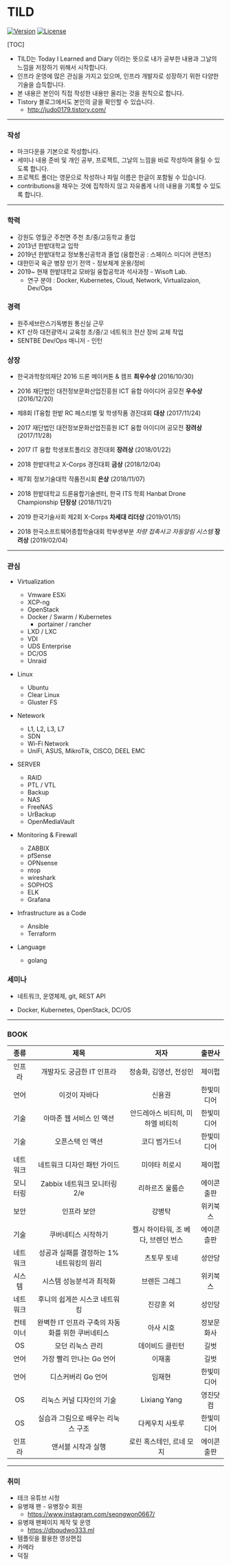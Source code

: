 # TILD 

[![Version](https://img.shields.io/badge/version-2019.08.15-red.svg)](./CHANGELOG)  [![License](https://img.shields.io/github/license/mashape/apistatus.svg)](./LICENSE)



[TOC]



* TILD는 Today I Learned and Diary 이라는 뜻으로 내가 공부한 내용과 그날의 느낌을 저장하기 위해서 시작합니다. 
* 인프라 운영에 많은 관심을 가지고 있으며, 인프라 개발자로 성장하기 위한 다양한 기술을 습득합니다. 
* 본 내용은 본인이 직접 작성한 내용만 올리는 것을 원칙으로 합니다. 
* Tistory 블로그에서도 본인의 글을 확인할 수 있습니다. 
  * http://judo0179.tistory.com/

---

### 작성 

* 마크다운을 기본으로 작성합니다. 
* 세미나 내용 준비 및 개인 공부, 프로젝트, 그날의 느낌을 바로 작성하여 올릴 수 있도록 합니다. 
* 프로젝트 폴더는 영문으로 작성하나 파일 이름은 한글이 포함될 수 있습니다. 
* contributions을 채우는 것에 집착하지 않고 자유롭게 나의 내용을 기록할 수 있도록 합니다. 

---

### 학력

- 강원도 영월군 주천면 주천 초/중/고등학교 졸업 
- 2013년 한밭대학교 입학 
- 2019년 한밭대학교 정보통신공학과 졸업 (융합전공 : 스페이스 미디어 콘텐츠)
- 대한민국 육군 병장 만기 전역 - 정보체계 운용/정비 
- 2019~ 현재 한밭대학교 모바일 융합공학과 석사과정 - Wisoft Lab.
  - 연구 분야 : Docker, Kubernetes, Cloud, Network, Virtualizaion, Dev/Ops 

### 경력

- 원주세브란스기독병원 통신실 근무 
- KT 산하 대전광역시 교육청 초/중/고 네트워크 전산 장비 교체 작업 
- SENTBE Dev/Ops 매니저 - 인턴



### 상장 

* 한국과학창의재단 2016 드론 메이커톤 & 캠프 **최우수상** (2016/10/30)
* 2016 재단법인 대전정보문화산업진흥원 ICT 융합 아이디어 공모전 **우수상** (2016/12/20)
* 제8회 IT융합 한밭 RC 페스티벌 및 학생작품 경진대회 **대상** (2017/11/24)

* 2017 재단법인 대전정보문화산업진흥원 ICT 융합 아이디어 공모전 **장려상** (2017/11/28)
* 2017 IT 융합 학생포트폴리오 경진대회 **장려상** (2018/01/22)
* 2018 한밭대학교 X-Corps 경진대회 **금상** (2018/12/04)
* 제7회 정보기술대학 작품전시회 **은상** (2018/11/07)
* 2018 한밭대학교 드론융합기술센터, 한국 ITS 학회 Hanbat Drone Championship **단장상** (2018/11/21)

* 2019 한국기술사회 제2회 X-Corps **차세대 리더상** (2019/01/15)
* 2018 한국소프트웨어종합학술대회 학부생부분 *차량 접촉사고 자동알림 시스템*  **장려상** (2019/02/04)

---



### 관심

* Virtualization 
  * Vmware ESXi 
  * XCP-ng
  * OpenStack  
  * Docker / Swarm / Kubernetes
    * portainer / rancher
  * LXD / LXC 
  * VDI
  * UDS Enterprise 
  * DC/OS
  * Unraid
* Linux 
  
  * Ubuntu 
  * Clear Linux
  * Gluster FS
* Netework 
  * L1, L2, L3, L7 
  * SDN 
  * Wi-Fi Network 
  * UniFi, ASUS, MikroTik, CISCO, DEEL EMC
* SERVER 
  * RAID 
  * PTL / VTL 
  * Backup 
  * NAS 
  * FreeNAS
  * UrBackup
  * OpenMediaVault
* Monitoring & Firewall
  * ZABBIX 
  * pfSense 
  * OPNsense
  * ntop 
  * wireshark
  * SOPHOS
  * ELK
  * Grafana 
* Infrastructure as a Code
  * Ansible 
  * Terraform
  
* Language
  * golang



###  세미나 

* 네트워크, 운영체제, git, REST API
  
* Docker, Kubernetes, OpenStack, DC/OS
  
  

---

### BOOK 

|   종류   |                       제목                       |                저자                 |   출판사   |
| :------: | :----------------------------------------------: | :---------------------------------: | :--------: |
|  인프라  |            개발자도 궁금한 IT 인프라             |       정송화, 김영선, 전성민        |   제이펍   |
|   언어   |                  이것이 자바다                   |               신용권                | 한빛미디어 |
|   기술   |             아마존 웹 서비스 인 액션             |  안드레아스 비티히, 미하엘 비티히   | 한빛미디어 |
|   기술   |                 오픈스택 인 액션                 |            코디 범가드너            | 한빛미디어 |
| 네트워크 |           네트워크 디자인 패턴 가이드            |            미야타 히로시            |   제이펍   |
| 모니터링 |           Zabbix 네트워크 모니터링 2/e           |           리하르즈 울룹슨           | 에이콘출판 |
|   보안   |                   인프라 보안                    |               강병탁                |  위키북스  |
|   기술   |               쿠버네티스 시작하기                | 켈시 하이타워, 조 베다, 브렌던 번스 | 에이콘츨판 |
| 네트워크 |    성공과 실패를 결정하는 1% 네트워킹의 원리     |             츠토무 토네             |   성안당   |
|  시스템  |             시스템 성능분석과 최적화             |            브렌든 그레그            |  위키북스  |
| 네트워크 |          후니의 쉽게쓴 시스코 네트워킹           |              진강훈 외              |   성인당   |
| 컨테이너 | 완벽한 IT 인프라 구축의 자동화를 위한 쿠버네티스 |              아사 시호              | 정보문화사 |
|    OS    |                 모던 리눅스 관리                 |           데이비드 클린턴           |    길벗    |
|   언어   |             가장 빨리 만나는 Go 언어             |               이재홍                |    길벗    |
|   언어   |                디스커버리 Go 언어                |               임재현                | 한빛미디어 |
|    OS    |            리눅스 커널 디자인의 기술             |            Lixiang Yang             |  영진닷컴  |
|    OS    |        실습과 그림으로 배우는 리눅스 구조        |           다케우치 사토루           | 한빛미디어 |
|  인프라  |                앤서블 시작과 실행                |      로린 혹스테인, 르네 모지       | 에이콘출판 |

----



### 취미 

* 테크 유튜브 시청 
* 유병재 팬 - 유병장수 회원
  * https://www.instagram.com/seongwon0667/
* 유병재 팬페이지 제작 및 운영 
  * https://dbqudwo333.ml
* 템플릿을 활용한 영상편집
* 카메라 
* 덕질